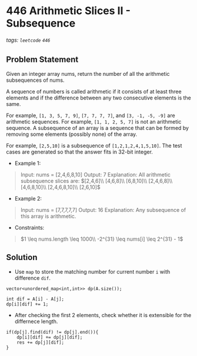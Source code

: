 # 446 Arithmetic Slices II - Subsequence
###### tags: `leetcode` `446`
## Problem Statement
Given an integer array nums, return the number of all the arithmetic subsequences of nums.

A sequence of numbers is called arithmetic if it consists of at least three elements and if the difference between any two consecutive elements is the same.

For example, ```[1, 3, 5, 7, 9]```, ```[7, 7, 7, 7]```, and ```[3, -1, -5, -9]``` are arithmetic sequences.
For example, ```[1, 1, 2, 5, 7]``` is not an arithmetic sequence.
A subsequence of an array is a sequence that can be formed by removing some elements (possibly none) of the array.

For example, ```[2,5,10]``` is a subsequence of ```[1,2,1,2,4,1,5,10]```.
The test cases are generated so that the answer fits in 32-bit integer.
- Example 1:

> Input: nums = [2,4,6,8,10]
Output: 7
Explanation: All arithmetic subsequence slices are:
$[2,4,6]\\
[4,6,8]\\
[6,8,10]\\
[2,4,6,8]\\
[4,6,8,10]\\
[2,4,6,8,10]\\
[2,6,10]$
- Example 2:

> Input: nums = [7,7,7,7,7]
Output: 16
Explanation: Any subsequence of this array is arithmetic.
 
- Constraints:

> $1  \leq nums.length \leq 1000\\
-2^{31} \leq nums[i] \leq 2^{31} - 1$
## Solution
- Use ```map``` to store the matching number for current number ```i``` with difference ```dif```.
```cpp=
vector<unordered_map<int,int>> dp(A.size());
```
```cpp=
int dif = A[i] - A[j];
dp[i][dif] += 1;
```
- After checking the first 2 elements, check whether it is extensible for the differnece length.
```cpp=
if(dp[j].find(dif) != dp[j].end()){
    dp[i][dif] += dp[j][dif];
    res += dp[j][dif];
}
```